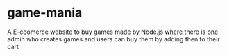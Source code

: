 # game-mania
 A E-coomerce website to buy games made by Node.js where there is one admin who creates games and users can buy them by adding then to their cart
